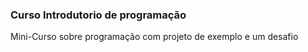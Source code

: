 ### Curso Introdutorio de programação

Mini-Curso sobre programação com projeto de exemplo e um desafio 
